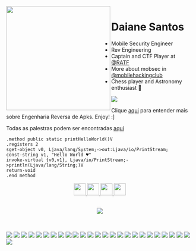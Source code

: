 <img align="left" height="280" src="https://user-images.githubusercontent.com/37185061/150184972-38d84539-d059-4fe9-ad36-90932362cc8b.jpg"/>

# Daiane Santos 

* Mobile Security Engineer
* Rev Engineering 
* Captain and CTF Player at [@RATF](https://twitter.com/RATF_CTFTEAM)
* More about mobsec in [@mobilehackingclub](https://instagram.com/mobilehackingclub)
* Chess player and Astronomy enthusiast :telescope:

![](https://komarev.com/ghpvc/?username=wh0isdxk&color=ee959e)

Clique [aqui](https://wh0isdxk.github.io/) para entender mais sobre Engenharia Reversa de Apks. Enjoy! :] 

Todas as palestras podem ser encontradas [aqui](https://speakerdeck.com/daianesantos) 

    .method public static printHelloWorld()V
    .registers 2
    sget-object v0, Ljava/lang/System;->out:Ljava/io/PrintStream;
    const-string v1, "Hello World ♥"
    invoke-virtual {v0,v1}, Ljava/io/PrintStream;->println(Ljava/lang/String;)V
    return-void
    .end method

<p align="center">  
    <a href="https://www.linkedin.com/in/daianemsantos/"><img src="https://cdn1.iconfinder.com/data/icons/social-media-rounded-corners/512/Rounded_Linkedin2_svg-256.png" width="32" height="32" />
    </a>
    <a href="https://wh0isdxk.medium.com/"><img src="https://cdn1.iconfinder.com/data/icons/social-media-rounded-corners/512/Rounded_Medium3_svg-256.png" width="32" height="32" />
    </a>
    <a href="https://twitter.com/wh0isdxk"><img src="https://cdn1.iconfinder.com/data/icons/social-media-rounded-corners/512/Rounded_Twitter5_svg-256.png" width="32" height="32" />
    </a>
 <a href="https://www.instagram.com/wh0isdxk/"><img src="https://cdn1.iconfinder.com/data/icons/social-media-rounded-corners/512/Rounded_Instagram_svg-256.png" width="32" height="32" />
    </a>
     </a>
<br />
<br />
    
<p align="center">
<a href="https://www.buymeacoffee.com/wh0isdxk"><img src="https://img.buymeacoffee.com/button-api/?text=Buy me a coffee&emoji=&slug=wh0isdxk&button_colour=FF5F5F&font_colour=ffffff&font_family=Poppins&outline_colour=000000&coffee_colour=FFDD00"></a>

<br /> 
<br />
<br />

![](https://img.shields.io/badge/Vault-000000?style=for-the-badge&logo=vault&logoColor=white)
![](https://img.shields.io/badge/Terraform-623CE4?style=for-the-badge&logo=terraform&logoColor=white)
![](https://img.shields.io/badge/Ansible-EE0000?style=for-the-badge&logo=ansible&logoColor=white)
![](https://img.shields.io/badge/Android-3DDC84?style=for-the-badge&logo=android&logoColor=white)
![](https://img.shields.io/badge/iOS-000000?style=for-the-badge&logo=ios&logoColor=white)
![](https://img.shields.io/badge/Arch_Linux-1793D1?style=for-the-badge&logo=arch-linux&logoColor=white)
![](https://img.shields.io/badge/OWASP-000000?style=for-the-badge&logo=owasp&logoColor=white)
![](https://img.shields.io/badge/Datadog-632CA6?style=for-the-badge&logo=datadog&logoColor=white)
![](https://img.shields.io/badge/Kibana-005571?style=for-the-badge&logo=kibana&logoColor=white)
![](https://img.shields.io/badge/SonarQube-4E9BCD?style=for-the-badge&logo=sonarqube&logoColor=white)
![](https://img.shields.io/badge/SonarCloud-F3702A?style=for-the-badge&logo=sonarcloud&logoColor=white)
![](https://img.shields.io/badge/Amazon_AWS-232F3E?style=for-the-badge&logo=amazon-aws&logoColor=white)
![](https://img.shields.io/badge/TeamCity-000000?style=for-the-badge&logo=teamcity&logoColor=white)
![](https://img.shields.io/badge/Bitwarden-175DDC?style=for-the-badge&logo=bitwarden&logoColor=white)
![](https://img.shields.io/badge/Linux-FCC624?style=for-the-badge&logo=linux&logoColor=black)
![](https://img.shields.io/badge/Microsoft-666666?style=for-the-badge&logo=microsoft&logoColor=white)
![](https://img.shields.io/badge/Unity-100000?style=for-the-badge&logo=unity&logoColor=white)
![](https://img.shields.io/badge/Arduino_IDE-00979D?style=for-the-badge&logo=arduino&logoColor=white)
![](https://img.shields.io/badge/RASPBERRY%20PI-C51A4A.svg?&style=for-the-badge&logo=raspberry%20pi&logoColor=white)
![](https://img.shields.io/badge/Git-F05032?style=for-the-badge&logo=git&logoColor=white)
![](https://img.shields.io/badge/GitHub-181717?style=for-the-badge&logo=github&logoColor=white)
![](https://img.shields.io/badge/Go-00ADD8?style=for-the-badge&logo=go&logoColor=white)
![](https://img.shields.io/badge/Python-14354C?style=for-the-badge&logo=python&logoColor=white)
![](https://img.shields.io/badge/C-00599C?style=for-the-badge&logo=c&logoColor=white)
![](https://img.shields.io/badge/HackerOne-494649?style=for-the-badge&logo=hackerone&logoColor=white)
![](https://img.shields.io/badge/dogecoin-C2A633?style=for-the-badge&logo=dogecoin&logoColor=white)
